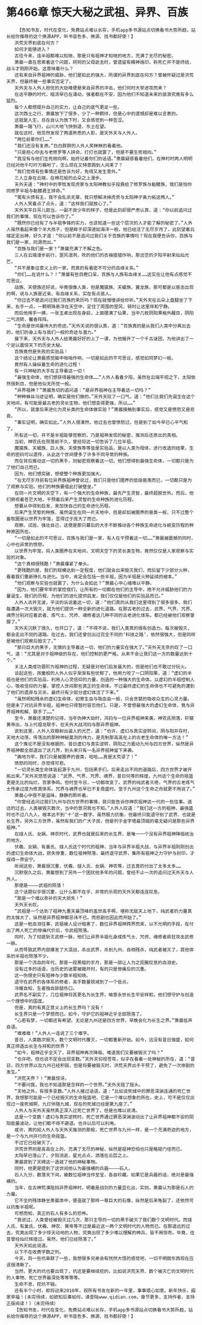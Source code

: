 # 第466章 惊天大秘之武祖、异界、百族
        【告知书友，时代在变化，免费站点难以长存，手机app多书源站点切换看书大势所趋，站长给你推荐的这个换源APP，听书音色多、换源、找书都好使！】
       洪荒天界到底在何方？
       如何才能够进入？
       古往今来，连半祖都难以知晓，那是只有祖神才知晓的地方，充满了无尽的秘密。
       萧晨一直在思索着这个问题，珂珂的父母逝去时，曾遗留有精神烙印，称死亡并不是终结，战斗才刚刚开始。这意味着什么？
       还有来自异界祖神的威胁，他们是如此的强大，所谓的异界到底在何方？曾被怀疑过是洪荒天界，但最终被一些事实否定了。
       天外天与人外人担忧的大劫难便是来自异界的冲击，他们何时大举进攻而来？
       在这平静的时代，暗流早已在涌动，强者都在不安，因为他们不知道未来的骇浪究竟有多么猛烈。
       每个人都想提升自己的实力，让自己的底气更足一些。
       这次西土之行，萧晨放下了很多，少了一种羁绊，但是心中的遗憾却是难以言表的。
       这就是人生，总在自认为放下时，又会感觉到一种苦涩。
       萧晨一路飞行，山川大地飞快倒退，东土在望。
       就在这时，他忽然发现了两道熟悉的人影，是天外天与人外人。
       “两位前辈你们……”
       “我们还没有复原。”白白胖胖的人外人笑眯眯的看着他。
       “只是担心你去与老修罗等人拼命，打打也就罢了，但是不要生死相向。”
       “我没有与他们生死相向啊，始终记着你们的话语。”萧晨疑惑看着他们，在神村时两人明明已经对他千叮咛万嘱咐了，怎么现在又特意跑到人间来了？
       “我们觉得有些事情还是告诉为好，免得又发生意外。”
       三人立身在云端，在棉花般的云朵之上漫步。
       天外天道：“神村中的李牧发现虎家与太阳神教似乎投靠给了修罗族与骷髅族，我们是怕你同修罗半祖与骷髅君王拼命。”
       “冤有头债有主，我不会乱杀无辜，我只想解决掉虎贲与太阳神子奥力拓这两人。”
       人外人笑着点了点头，道：“这样我们就放心了。”
       天外天平日吊儿郎当，一副不良少年的样子，但是此刻却很严肃认真，道：“你以前追问过我们的事情，现在可以告诉你了。”
       “既然你已经有了与半祖争锋的实力，也该知道一些这个层次的人才能了解的秘密了。”人外人虽然看起来像个半大孩子，但是眸子却深邃如海洋一般，他已经活了无尽岁月了，此刻望着云端定定出神，好久才道：“你以前不是追问过我们关于百族的事情吗？现在我便告诉你，百族与我们是一家，同源而出。”
       “百族与我们是一家？”萧晨充满了不解之色。
       三人在云端漫步前行，罡风凛冽，吹的他们的衣袖猎猎作响，那远空的夕阳平射来灿灿光芒。
       “并不是象征意义上的一家，而真的有着密不可分的血缘关系。”
       “你们……在说什么？！”萧晨有些目瞪口呆，百族与人族有血缘关……这实在让他有点感觉不可思议。
       战族、天使族还好说，毕竟很像人类，但是魔猿族、天蝎族、翼龙族，那可都是以兽态出现的啊，说与人族是近亲、有血缘关系，实在有点骇人。
       “你过去不是追问过我们百族的来历吗？现在就慢慢讲给你听。”天外天在云朵上盘腿坐了下来，右手一点，一颗明珠悬浮在天空中，定住了周围的罡风，顿时让这里祥和宁静。
       而后他用手一拂，一张玉桌出现在身前，上面摆满了仙果，当中几枚阴阳果格外醒目，阴阳二气流转，馨香阵阵。
       “生命是世间最伟大的奇迹。”天外天说的很认真，道：“百族真的是从我们人类中分离出去的，他们的身上有与我们一般的奇迹与潜力。”
       接下来，天外天与人外人给萧晨好好的上了一课，为他揭开了一个千古谜团，为他讲出了一个足以震惊天下的历史大秘。
       百族竟然是失败的实验品！
       这个结论让萧晨感觉脑中嗡嗡作响，一切是如此的不可思议，感觉如同梦幻一般。
       竟然有人操纵着生命的进化过程！
       有一只神秘的大手在主导着这一切！
       “最强生命体，他们想获得最强的生命体……”人外人看着夕阳，虽然在云端平视之下，太阳依然很刺目，但是他似无所觉一般。
       “异界祖神？”萧晨急切的追问道：“是异界祖神在主导着这一切吗？”
       “种种蛛丝马迹证明，确实是他们做的。”天外天叹了一口气，道：“他们比我们先诞生在这个天地间，有可能是最古老的灵长生物。他们想变得更强，所以……”
       “所以，就拿后来进化为灵长类的生命体做实验？”萧晨接触到事实后，感觉又是愤怒又是悲哀。
       “事实证明，确实如此。”人外人很漠然，他过去也曾愤怒过，但是到了如今早已心平气和了。
       所有这一切，并不是半祖能够觉察的，乃是祖神发现的秘密，推测后还原出的真相。
       当初，神农氏在殒落前不久，曾经将这一切告诉了几位半祖。
       魔猿族、天蝎族、巨人族、天使族等等皆是实验品，是以人类为母体，进行改造的结果，生命的密码可以遗传，从此这个世间便多了许多不同寻常的种族。
       而在背后推动这一切的黑手，则秘密观察着这一切，他们想得到最强生命体，一切都只是为了他们自己而已。
       因为，他们想突破，想使整个种族更加强大。
       “在无尽岁月前有位异界族祖神曾说过，我们只是他们圈养的低级兽类而已，一切都只是为了观察与实验。他们的种族要借此打破壁垒。”
       在同一片文明的天空下，有一个强大的生命种族，最先产生灵智，最终超脱世外。而后，他们俯视着苍茫大地，干预着后来产生灵智的生命种族的进化历程。
       想要从中得到启发，来加快自己的生命进化历程。
       后来产生灵智的种族，虽然诞生在同一片天地中，但是却如被圈养的兽类一般，只不过整个畜牧圈是以世界为牢笼，显得过于庞大了而已。
       观察、试验、强壮自己，这便是那只幕后的大手不断推动各个种族生命进化与蜕变历程的种种原因所在。
       “一切是如此的不可思议，百族与我们是一家，有人在干预着这一切……”萧晨被震撼的同时，心中也异常的愤怒。
       以世界为牢笼，将人类圈养在天地间，文明天空下的灵长类生物，竟然仅仅是人家观察与实验的对象。
       “这个真相很残酷！”萧晨攥紧了拳头。
       “更残酷的是，我们的规模达到一定程度，他们就会出来毁灭我们，而后留下少部分火种，看着我们重新挣扎与进化。当中，肯定会包括一些半祖，因为半祖是火种延续的根本。”
       “他们观察与实验也就罢了，为什么会如此？”萧晨心中心绪难以平静。
       “因为，他们要牢牢的掌控我们，让所有的一切都在他们的主导中，绝不允许威胁他们的力量诞生。我们的历程，为他们的进化提供启发，我们仅仅是他们的实验品而已。”
       人外人古井无波，平淡的诉说着这一切，道：“他们真的从我们这里得到了很多很多。我们每遭遇一次大毁灭，就为他们提供一种全新的进化道路。在那古老的过去，武界、气界、咒界、魂界分别对应着武者、炼气士、咒师、魂修者这几种不同的古老进化体系。都已经被他们观察掌握了。”
       天外天沉默了很久，也开口了，道：“不得不说，我们人类真的很有创造力。每次被毁灭，都会走出不同的道路。在过去，我们还曾创出过完全不同的‘科技之路’，依然很强大，但是同样是被他们观察后毁灭了。”
       “那只巨大的黑手，无情的主导着这一切，他们的力量实在强大了。”天外天无奈的叹了一口气，道：“尤其是对于祖神级的存在，他们控制的更严格，从来不会让我们这一方的数量达到十个。”
       关注人类成功晋阶为祖神的过程，无疑是对他们启发最大的，但是他们也不敢过分玩火。
       谈起这些，孩童般的人外人似乎渐渐有些忧郁了，他用力咬了一口阴阳果，道：“虚幻的半祖也是他们的实验品，利用人心灵信仰的力量，创造的一种强大的生命体。以虚幻的半祖控制人心，吸收信仰的力量，掌控人世间那些真正的生命体。不过最终虚幻的生命体也不可避免的遭到了他们的遗弃与灭杀，最终只有少部分虚幻体活了下来。”
       “虽然明知残余的虚幻生命体，如寄生虫与吸血虫一般，只会贪婪的吸收众生的心灵力量。但是未了对抗异界半祖，祖神也只得暂时容忍他们。只是，不曾想最强大的虚幻生命体，竟与异界祖神和解、联手了……”
       至今，萧晨还清楚的记得，当年伪神大劫时，鸿钧与一位异界祖神来袭，神农氏殒落，轩辕黄帝出，与上代祖龙联手，在天外大战鸿钧与那异界祖神。
       说到这里，人外人双眼射出逼人的光芒，道：“也许，虚幻与真实逆转间，阴与阳并存时，天地大动荡，传荡出的那种神秘莫测的伟力，是克制那高高在上的古老生命体的唯一方法！”
       这个推论不是没有根据的，昔日虚幻与真实逆转，阴阳之力震动九州与四方世界，纵然是异界祖神都全部退出了这几界，到头来只有一名异界祖神留下来袭。
       “画地为牢，我们只是被圈养的兽类，哈哈……真是太荒谬了！”
       愤怒的同时，亦觉得可悲。
       “一切灵长类生命体皆起源于九州，包括黑手们。后来走出不同的道路后，四方世界才被开拓出来。”天外天悠悠说道：“武界、气界、咒界、魂界，昔日何等的辉煌，九州这个生命的摇篮更是无比的灿烂，百家争鸣。但时至今日，一切都改变了。武界的纯武者灭绝，气界的古老炼气士传承过度为修真体系。咒界与魂界也早已不复鼎盛时。至于九州这个生命之舟就更不用说了。”
       萧晨心中很不是滋味，静静的聆听着。
       “你曾经追问过我们九州与四方世界的事情，我只能告诉你神农祖神这一代的一些往事。遥远的过去，人类被毁灭数次，当中的景况我也不知。”人外人叹道：“我们这一方的祖神，最强盛时也不过八九人，根本达不到‘十’这一数字。虽然极力抗衡，但最终只能退守到了武界，也就是长生界。另外三方世界，虽然有我们的广大子民，但是列于金字塔最顶端的毫无疑问是那些异界祖神。”
       在燧人氏、女娲、神农时代，武界也就是后来的长生界，是唯一一个没有异界祖神降临统治的地方。
       伏羲、女娲、有巢氏、燧人氏这个时代的祖神，当年与异界半祖大战，与异界半祖刚刚创出的虚幻生命体大战，损失惨重，数位祖神殒落，最终退守武界，集所有祖神之力守护与封印，才保得一界安宁。
       听闻这些，萧晨很沉重，伏羲、燧人氏、女娲、神农等，过去真的付出了太多太多……
       沉默很久之后，萧晨想到了另外一个困扰他多年的问题，曾经不止一次的追问过天外天与人外人。
       那便是————武祖的陨落！
       这个话题似乎很沉重，让什么都不在乎、非常的乐观的天外天都连连叹息。
       “那是一个难以弥补的天大损失！”
       天外天长叹。
       “武祖是一个达到了祖神九重天最顶峰的盖世高手啊，堪称无敌天上地下，纯武者的力量真的太强大了，纵然是异界祖神都忌讳不已。而悲剧也因此而开始了。”
       这是一桩血泪往事，武祖被人设计暗害了，数位异界祖神跨界而来，以不光明的手段，在付出了两人死亡的惨痛代价后，令武祖殒落。
       同时，为了彻底斩灭武修一脉，他们让异界半祖化身成炼气士、咒师、魂修者疯狂攻击武修一脉。
       从而导致武界内部爆发了大混战，杀出武界，杀到九州，自相残杀，纯武者被灭了，其他体系的半祖也殒落不少。
       那是一个流血的年代，那是一段黑暗的岁月，那是一部让人为之扼腕叹息的血泪史。
       没有过多的话语，当历史的迷雾被揭开时，有的只是惨痛后的沉重。
       这一伤恨史只有祖神与少数半祖知晓。
       退守在武界的各体系的修者，高手数量锐减到了一个低点。
       冷暖自知，生者独自舔舐伤口。
       武界名不副实了，几位祖神将其更名为长生界，喻意永世长生平安祥和，他们想守护与创造一个理想中的国度。
       但是，真的有真正意义上的长生界吗？没有！
       长生界只是一个梦想而已。如今，守护它的祖神近乎全部殒落了。
       “心若有梦，一切都还有希望。无论是九州还是四方世界，早晚会化为长生之界。”萧晨低声自语。
       “难难难！”人外人一连说了三个难字。
       昔日，人类数次毁灭，数个文明时代覆灭，一切都重新开始。如今，远没有昔日强盛，如何真正缔造出长生与祥和的世界？
       “如今，祖神近乎全灭了，异界祖神再次降临，难道我们又要被毁灭了吗？”
       “也许吧，但也说不定会出现变数。”天外天仰视苍穹，似乎在看着一处神秘的所在，道：“昔日，四方世界以及九州已经积弱，但是将要被毁灭时，洪荒天界出手干预了，避免了一次惨剧的发生。”
       “洪荒天界？！”萧晨惊讶。
       “不要问我，我也不知道那是怎样的一个世界。”天外天摇了摇头。
       “天地之外，有很多变数。”人外人接过话语，道：“比如说死城中的罪恶深渊连通的死亡世界，我想那可能是一个已经毁灭的生命摇篮吧，它是一个难以想象的所在。史上，可不是仅仅出现过一座死城啊，九灯伴随九城，现在的死城已经是第九座了。”
       人外人与天外天虽然真正深入过死亡世界了，但是也难以说清。
       这是一个变数！虚幻与真实逆转时，死亡世界通过罪恶深渊波动出了让异界祖神都不安的阴阳能量波动，让他们都不得不避退。也许以后可以利用。
       或许，真的如人外人与天外天推测的那般，死亡世界与九州一样，是一个充满奇迹的地方，是一个与九州并行的生命摇篮。
       不过它已经破灭了。
       洪荒世界则是高高在上的，充满了无尽的神秘，纵然是祖神恐怕也只是略窥门径而已。
       太阳早已落山了，夕阳消逝，星光点点，洒落在云层之上。
       萧晨提到了天碑这一造就了他的神秘事物。
       同时，他更是提到了这世间他认为最强横的兵器————石人。
       石人九分，散落天下间，被数位祖神当作至宝，各自珍藏。如果它是兵器的话，绝对是最强横的。
       当年，在古神荒漠阻挡异界祖神时，明着是战剑的力量显化出，实则，萧晨认为那是石人的力量。
       它不全的残体静坐萧晨体中，便造就了那样一尊巨大的石像，纵然是后来龟裂了，还依然可以抗衡半祖呢。
       可想而知，真正的石人有多么的恐怖。
       “我说过，人类曾经被毁灭过几次，那只主导的一切的黑手破灭了我们数个文明时代。而燧人氏、有巢氏、伏羲、神农、黄帝等不过是最近这一两个文明时代的人物而已。在那遥远的过去，究竟出现了多少惊天动地的人物，究竟出现了多少难以理解的神兵，皆不用惊奇。毕竟，往昔曾经灿烂辉煌过。虽然，他们已经殒落了。”
       天外天如此说道。
       以下不在收费字数之列。
       今天，将一些坑串联了一些，我想很多兄弟会有恍然大悟的感觉吧，一切不明朗东西现在应该很清晰了。
       当然，更大的坑也要出现了，坑还是要继续挖的，比如说洪荒天界、数个被灭亡的文明时代的人事物、死亡世界最深处等等等等。
       生命不息，挖坑不辍。
       还有半个小时，即将迎来2010年，祝所有书友在新的一年里，事事顺心如意。新年快乐，阖家幸福！(未完待续，如欲知后事如何，请登陆www.qidian.com，章节更多，支持作者，支持正版阅读！)（未完待续）
       【告知书友，时代在变化，免费站点难以长存，手机app多书源站点切换看书大势所趋，站长给你推荐的这个换源APP，听书音色多、换源、找书都好使！】